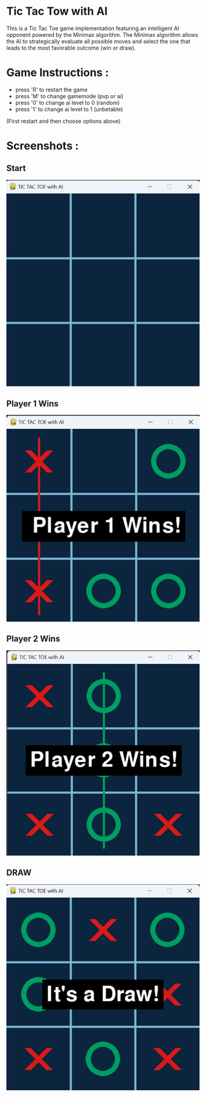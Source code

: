 # Tic Tac Tow with AI

This is a Tic Tac Toe game implementation featuring an intelligent AI opponent powered by the Minimax algorithm. The Minimax algorithm allows the AI to strategically evaluate all possible moves and select the one that leads to the most favorable outcome (win or draw).

# Game Instructions :

- press 'R' to restart the game
- press 'M' to change gamemode (pvp or ai)
- press '0' to change ai level to 0 (random)
- press '1' to change ai level to 1 (unbetable)

(First restart and then choose options above)

# Screenshots :

## Start
![s_3](screenshots/s_3.png)

## Player 1  Wins
![s_4](screenshots/s_4.png)

## Player 2  Wins
![s_1](screenshots/s_1.png)

## DRAW
![s_2](screenshots/s_2.png)
